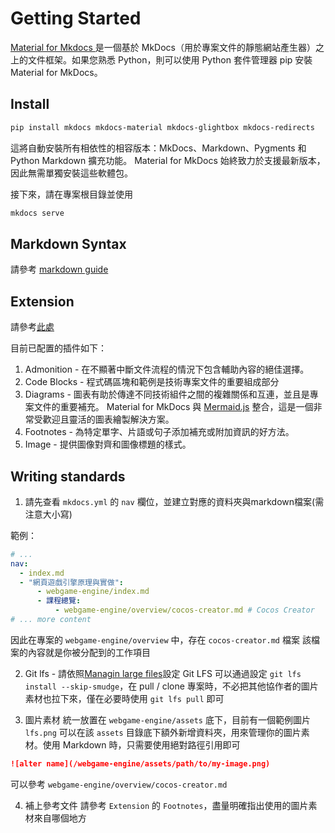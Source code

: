 # Getting Started

[Material for Mkdocs ](https://squidfunk.github.io/mkdocs-material/getting-started/) 是一個基於 MkDocs（用於專案文件的靜態網站產生器）之上的文件框架。如果您熟悉 Python，則可以使用 Python 套件管理器 pip 安裝 Material for MkDocs。

## Install

```bash
pip install mkdocs mkdocs-material mkdocs-glightbox mkdocs-redirects
```

這將自動安裝所有相依性的相容版本：MkDocs、Markdown、Pygments 和 Python Markdown 擴充功能。 Material for MkDocs 始終致力於支援最新版本，因此無需單獨安裝這些軟體包。

接下來，請在專案根目錄並使用
```bash
mkdocs serve
```

## Markdown Syntax

請參考 [markdown guide](https://www.markdownguide.org/basic-syntax/)

## Extension

請參考[此處](https://squidfunk.github.io/mkdocs-material/reference/)

目前已配置的插件如下：

1. Admonition - 在不顯著中斷文件流程的情況下包含輔助內容的絕佳選擇。
2. Code Blocks - 程式碼區塊和範例是技術專案文件的重要組成部分
3. Diagrams - 圖表有助於傳達不同技術組件之間的複雜關係和互連，並且是專案文件的重要補充。 Material for MkDocs 與 [Mermaid.js](https://mermaid.js.org/) 整合，這是一個非常受歡迎且靈活的圖表繪製解決方案。
4. Footnotes - 為特定單字、片語或句子添加補充或附加資訊的好方法。
5. Image - 提供圖像對齊和圖像標題的樣式。

## Writing standards

1. 請先查看 `mkdocs.yml` 的 `nav` 欄位，並建立對應的資料夾與markdown檔案(需注意大小寫)

範例：
```yaml
# ... 
nav:
  - index.md
  - "網頁遊戲引擎原理與實做":
      - webgame-engine/index.md
      - 課程總覽:
          - webgame-engine/overview/cocos-creator.md # Cocos Creator
# ... more content
```

因此在專案的 `webgame-engine/overview` 中，存在 `cocos-creator.md` 檔案
該檔案的內容就是你被分配到的工作項目

2. Git lfs - 請依照[Managin large files](https://docs.github.com/en/repositories/working-with-files/managing-large-files/about-large-files-on-github)設定 Git LFS
可以通過設定 `git lfs install --skip-smudge`，在 pull / clone 專案時，不必把其他協作者的圖片素材也拉下來，僅在必要時使用 `git lfs pull` 即可

3. 圖片素材
統一放置在 `webgame-engine/assets` 底下，目前有一個範例圖片 `lfs.png`
可以在該 `assets` 目錄底下額外新增資料夾，用來管理你的圖片素材。使用  Markdown 時，只需要使用絕對路徑引用即可

```md
![alter name](/webgame-engine/assets/path/to/my-image.png)
```

可以參考 `webgame-engine/overview/cocos-creator.md`

4. 補上參考文件
請參考 `Extension` 的 `Footnotes`，盡量明確指出使用的圖片素材來自哪個地方
